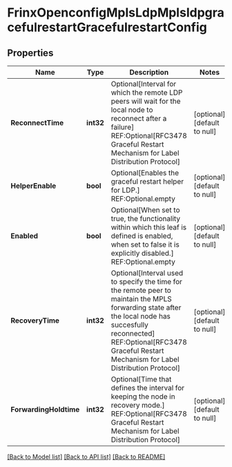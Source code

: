 # FrinxOpenconfigMplsLdpMplsldpgracefulrestartGracefulrestartConfig

## Properties
Name | Type | Description | Notes
------------ | ------------- | ------------- | -------------
**ReconnectTime** | **int32** | Optional[Interval for which the remote LDP peers will wait for the local node to reconnect after a failure] REF:Optional[RFC3478 Graceful Restart Mechanism for Label Distribution Protocol] | [optional] [default to null]
**HelperEnable** | **bool** | Optional[Enables the graceful restart helper for LDP.] REF:Optional.empty | [optional] [default to null]
**Enabled** | **bool** | Optional[When set to true, the functionality within which this leaf is defined is enabled, when set to false it is explicitly disabled.] REF:Optional.empty | [optional] [default to null]
**RecoveryTime** | **int32** | Optional[Interval used to specify the time for the remote peer to maintain the MPLS forwarding state after the local node has succesfully reconnected] REF:Optional[RFC3478 Graceful Restart Mechanism for Label Distribution Protocol] | [optional] [default to null]
**ForwardingHoldtime** | **int32** | Optional[Time that defines the interval for keeping the node in recovery mode.] REF:Optional[RFC3478 Graceful Restart Mechanism for Label Distribution Protocol] | [optional] [default to null]

[[Back to Model list]](../README.md#documentation-for-models) [[Back to API list]](../README.md#documentation-for-api-endpoints) [[Back to README]](../README.md)


